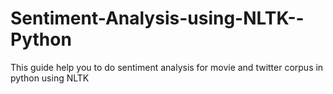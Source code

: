 # Sentiment-Analysis-using-NLTK--Python
This guide help you to do sentiment analysis for movie and twitter corpus  in python using NLTK
